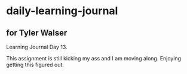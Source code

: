 # daily-learning-journal

## for Tyler Walser

Learning Journal Day 13.

This assignment  is still kicking my ass and I am moving along. Enjoying getting this figured out.
